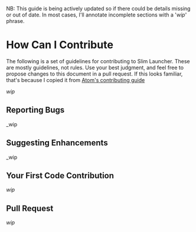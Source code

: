NB: This guide is being actively updated so if there could be details missing or out of date. In most cases, I'll annotate incomplete sections with a '_wip_' phrase.

# How Can I Contribute
The following is a set of guidelines for contributing to Slim Launcher. These are mostly guidelines, not rules. Use your best judgment, and feel free to propose changes to this document in a pull request. If this looks familiar, that's because I copied it from [Atom's contributing guide](https://github.com/atom/atom/blob/master/CONTRIBUTING.md)

_wip_
## Reporting Bugs
_wip
## Suggesting Enhancements
_wip
## Your First Code Contribution
_wip_
## Pull Request
_wip_

